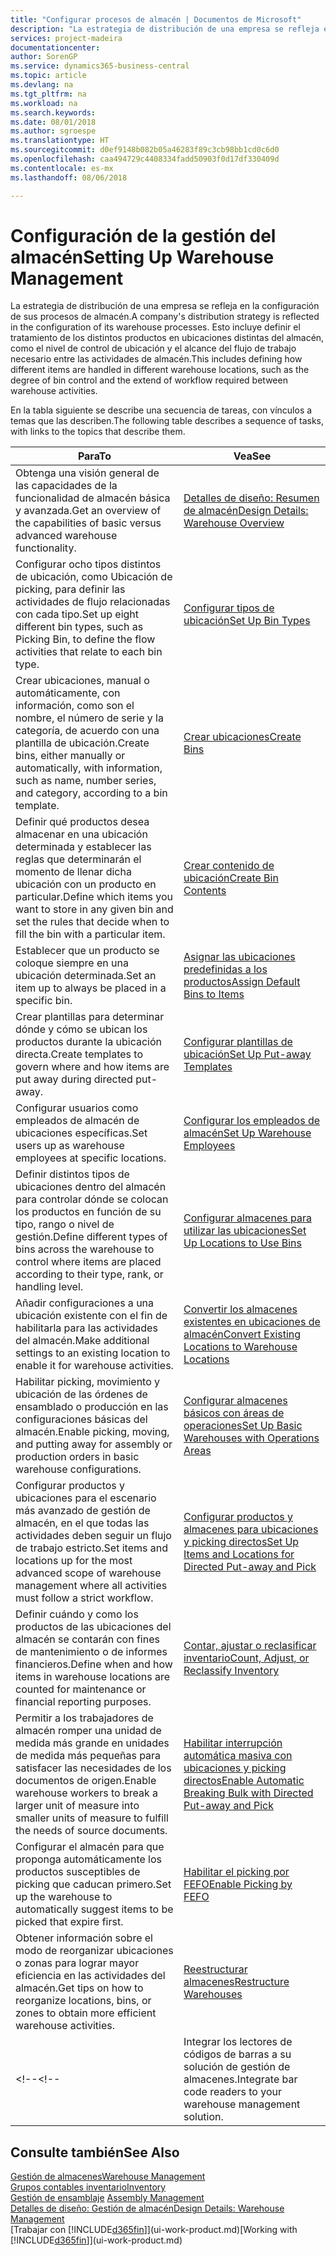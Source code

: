 ```yaml
---
title: "Configurar procesos de almacén | Documentos de Microsoft"
description: "La estrategia de distribución de una empresa se refleja en la configuración de sus procesos de almacén. Esto incluye definir el tratamiento de los distintos productos en ubicaciones distintas del almacén, como el nivel de control de ubicación y el alcance del flujo de trabajo necesario entre las actividades de almacén."
services: project-madeira
documentationcenter: 
author: SorenGP
ms.service: dynamics365-business-central
ms.topic: article
ms.devlang: na
ms.tgt_pltfrm: na
ms.workload: na
ms.search.keywords: 
ms.date: 08/01/2018
ms.author: sgroespe
ms.translationtype: HT
ms.sourcegitcommit: d0ef9148b082b05a46283f89c3cb98bb1cd0c6d0
ms.openlocfilehash: caa494729c4408334fadd50903f0d17df330409d
ms.contentlocale: es-mx
ms.lasthandoff: 08/06/2018

---
```

# <a name="setting-up-warehouse-management"></a><span data-ttu-id="cfb7e-104">Configuración de la gestión del almacén</span><span class="sxs-lookup"><span data-stu-id="cfb7e-104">Setting Up Warehouse Management</span></span>
<span data-ttu-id="cfb7e-105">La estrategia de distribución de una empresa se refleja en la configuración de sus procesos de almacén.</span><span class="sxs-lookup"><span data-stu-id="cfb7e-105">A company's distribution strategy is reflected in the configuration of its warehouse processes.</span></span> <span data-ttu-id="cfb7e-106">Esto incluye definir el tratamiento de los distintos productos en ubicaciones distintas del almacén, como el nivel de control de ubicación y el alcance del flujo de trabajo necesario entre las actividades de almacén.</span><span class="sxs-lookup"><span data-stu-id="cfb7e-106">This includes defining how different items are handled in different warehouse locations, such as the degree of bin control and the extend of workflow required between warehouse activities.</span></span>  

 <span data-ttu-id="cfb7e-107">En la tabla siguiente se describe una secuencia de tareas, con vínculos a temas que las describen.</span><span class="sxs-lookup"><span data-stu-id="cfb7e-107">The following table describes a sequence of tasks, with links to the topics that describe them.</span></span>   

|<span data-ttu-id="cfb7e-108">**Para**</span><span class="sxs-lookup"><span data-stu-id="cfb7e-108">**To**</span></span>|<span data-ttu-id="cfb7e-109">**Vea**</span><span class="sxs-lookup"><span data-stu-id="cfb7e-109">**See**</span></span>|  
|------------|-------------|  
|<span data-ttu-id="cfb7e-110">Obtenga una visión general de las capacidades de la funcionalidad de almacén básica y avanzada.</span><span class="sxs-lookup"><span data-stu-id="cfb7e-110">Get an overview of the capabilities of basic versus advanced warehouse functionality.</span></span>|[<span data-ttu-id="cfb7e-111">Detalles de diseño: Resumen de almacén</span><span class="sxs-lookup"><span data-stu-id="cfb7e-111">Design Details: Warehouse Overview</span></span>](design-details-warehouse-overview.md)|  
|<span data-ttu-id="cfb7e-112">Configurar ocho tipos distintos de ubicación, como Ubicación de picking, para definir las actividades de flujo relacionadas con cada tipo.</span><span class="sxs-lookup"><span data-stu-id="cfb7e-112">Set up eight different bin types, such as Picking Bin, to define the flow activities that relate to each bin type.</span></span>|[<span data-ttu-id="cfb7e-113">Configurar tipos de ubicación</span><span class="sxs-lookup"><span data-stu-id="cfb7e-113">Set Up Bin Types</span></span>](warehouse-how-to-set-up-bin-types.md)|  
|<span data-ttu-id="cfb7e-114">Crear ubicaciones, manual o automáticamente, con información, como son el nombre, el número de serie y la categoría, de acuerdo con una plantilla de ubicación.</span><span class="sxs-lookup"><span data-stu-id="cfb7e-114">Create bins, either manually or automatically, with information, such as name, number series, and category, according to a bin template.</span></span>|[<span data-ttu-id="cfb7e-115">Crear ubicaciones</span><span class="sxs-lookup"><span data-stu-id="cfb7e-115">Create Bins</span></span>](warehouse-how-to-create-individual-bins.md)|  
|<span data-ttu-id="cfb7e-116">Definir qué productos desea almacenar en una ubicación determinada y establecer las reglas que determinarán el momento de llenar dicha ubicación con un producto en particular.</span><span class="sxs-lookup"><span data-stu-id="cfb7e-116">Define which items you want to store in any given bin and set the rules that decide when to fill the bin with a particular item.</span></span>|[<span data-ttu-id="cfb7e-117">Crear contenido de ubicación</span><span class="sxs-lookup"><span data-stu-id="cfb7e-117">Create Bin Contents</span></span>](warehouse-how-to-set-up-bin-contents.md)|  
|<span data-ttu-id="cfb7e-118">Establecer que un producto se coloque siempre en una ubicación determinada.</span><span class="sxs-lookup"><span data-stu-id="cfb7e-118">Set an item up to always be placed in a specific bin.</span></span>|[<span data-ttu-id="cfb7e-119">Asignar las ubicaciones predefinidas a los productos</span><span class="sxs-lookup"><span data-stu-id="cfb7e-119">Assign Default Bins to Items</span></span>](warehouse-how-to-assign-default-bins-to-items.md)|
|<span data-ttu-id="cfb7e-120">Crear plantillas para determinar dónde y cómo se ubican los productos durante la ubicación directa.</span><span class="sxs-lookup"><span data-stu-id="cfb7e-120">Create templates to govern where and how items are put away during directed put-away.</span></span>|[<span data-ttu-id="cfb7e-121">Configurar plantillas de ubicación</span><span class="sxs-lookup"><span data-stu-id="cfb7e-121">Set Up Put-away Templates</span></span>](warehouse-how-to-set-up-put-away-templates.md)|
|<span data-ttu-id="cfb7e-122">Configurar usuarios como empleados de almacén de ubicaciones específicas.</span><span class="sxs-lookup"><span data-stu-id="cfb7e-122">Set users up as warehouse employees at specific locations.</span></span>|[<span data-ttu-id="cfb7e-123">Configurar los empleados de almacén</span><span class="sxs-lookup"><span data-stu-id="cfb7e-123">Set Up Warehouse Employees</span></span>](warehouse-how-to-set-up-warehouse-employees.md)|
|<span data-ttu-id="cfb7e-124">Definir distintos tipos de ubicaciones dentro del almacén para controlar dónde se colocan los productos en función de su tipo, rango o nivel de gestión.</span><span class="sxs-lookup"><span data-stu-id="cfb7e-124">Define different types of bins across the warehouse to control where items are placed according to their type, rank, or handling level.</span></span>|[<span data-ttu-id="cfb7e-125">Configurar almacenes para utilizar las ubicaciones</span><span class="sxs-lookup"><span data-stu-id="cfb7e-125">Set Up Locations to Use Bins</span></span>](warehouse-how-to-set-up-locations-to-use-bins.md)|
|<span data-ttu-id="cfb7e-126">Añadir configuraciones a una ubicación existente con el fin de habilitarla para las actividades del almacén.</span><span class="sxs-lookup"><span data-stu-id="cfb7e-126">Make additional settings to an existing location to enable it for warehouse activities.</span></span>|[<span data-ttu-id="cfb7e-127">Convertir los almacenes existentes en ubicaciones de almacén</span><span class="sxs-lookup"><span data-stu-id="cfb7e-127">Convert Existing Locations to Warehouse Locations</span></span>](warehouse-how-to-convert-existing-locations-to-warehouse-locations.md)|
|<span data-ttu-id="cfb7e-128">Habilitar picking, movimiento y ubicación de las órdenes de ensamblado o producción en las configuraciones básicas del almacén.</span><span class="sxs-lookup"><span data-stu-id="cfb7e-128">Enable picking, moving, and putting away for assembly or production orders in basic warehouse configurations.</span></span>|[<span data-ttu-id="cfb7e-129">Configurar almacenes básicos con áreas de operaciones</span><span class="sxs-lookup"><span data-stu-id="cfb7e-129">Set Up Basic Warehouses with Operations Areas</span></span>](warehouse-how-to-set-up-basic-warehouses-with-operations-areas.md)|  
|<span data-ttu-id="cfb7e-130">Configurar productos y ubicaciones para el escenario más avanzado de gestión de almacén, en el que todas las actividades deben seguir un flujo de trabajo estricto.</span><span class="sxs-lookup"><span data-stu-id="cfb7e-130">Set items and locations up for the most advanced scope of warehouse management where all activities must follow a strict workflow.</span></span>|[<span data-ttu-id="cfb7e-131">Configurar productos y almacenes para ubicaciones y picking directos</span><span class="sxs-lookup"><span data-stu-id="cfb7e-131">Set Up Items and Locations for Directed Put-away and Pick</span></span>](warehouse-how-to-set-up-items-for-directed-put-away-and-pick.md)|  
|<span data-ttu-id="cfb7e-132">Definir cuándo y como los productos de las ubicaciones del almacén se contarán con fines de mantenimiento o de informes financieros.</span><span class="sxs-lookup"><span data-stu-id="cfb7e-132">Define when and how items in warehouse locations are counted for maintenance or financial reporting purposes.</span></span>|[<span data-ttu-id="cfb7e-133">Contar, ajustar o reclasificar inventario</span><span class="sxs-lookup"><span data-stu-id="cfb7e-133">Count, Adjust, or Reclassify Inventory</span></span>](inventory-how-count-adjust-reclassify.md)|
|<span data-ttu-id="cfb7e-134">Permitir a los trabajadores de almacén romper una unidad de medida más grande en unidades de medida más pequeñas para satisfacer las necesidades de los documentos de origen.</span><span class="sxs-lookup"><span data-stu-id="cfb7e-134">Enable warehouse workers to break a larger unit of measure into smaller units of measure to fulfill the needs of source documents.</span></span>|[<span data-ttu-id="cfb7e-135">Habilitar interrupción automática masiva con ubicaciones y picking directos</span><span class="sxs-lookup"><span data-stu-id="cfb7e-135">Enable Automatic Breaking Bulk with Directed Put-away and Pick</span></span>](warehouse-enable-automatic-breaking-bulk-with-directed-put-away-and-pick.md)|  
|<span data-ttu-id="cfb7e-136">Configurar el almacén para que proponga automáticamente los productos susceptibles de picking que caducan primero.</span><span class="sxs-lookup"><span data-stu-id="cfb7e-136">Set up the warehouse to automatically suggest items to be picked that expire first.</span></span>|[<span data-ttu-id="cfb7e-137">Habilitar el picking por FEFO</span><span class="sxs-lookup"><span data-stu-id="cfb7e-137">Enable Picking by FEFO</span></span>](warehouse-picking-by-fefo.md)|
|<span data-ttu-id="cfb7e-138">Obtener información sobre el modo de reorganizar ubicaciones o zonas para lograr mayor eficiencia en las actividades del almacén.</span><span class="sxs-lookup"><span data-stu-id="cfb7e-138">Get tips on how to reorganize locations, bins, or zones to obtain more efficient warehouse activities.</span></span>|[<span data-ttu-id="cfb7e-139">Reestructurar almacenes</span><span class="sxs-lookup"><span data-stu-id="cfb7e-139">Restructure Warehouses</span></span>](warehouse-how-to-restructure-warehouses.md)|
<span data-ttu-id="cfb7e-140"><!--</span><span class="sxs-lookup"><span data-stu-id="cfb7e-140"><!--</span></span> |<span data-ttu-id="cfb7e-141">Integrar los lectores de códigos de barras a su solución de gestión de almacenes.</span><span class="sxs-lookup"><span data-stu-id="cfb7e-141">Integrate bar code readers to your warehouse management solution.</span></span>|[<span data-ttu-id="cfb7e-142">Utilice el sistema de captura de datos automatizado (ADCS)</span><span class="sxs-lookup"><span data-stu-id="cfb7e-142">Use Automated Data Capture Systems (ADCS)</span></span>](warehouse-use-automated-data-capture-systems-adcs.md)| -->  

## <a name="see-also"></a><span data-ttu-id="cfb7e-143">Consulte también</span><span class="sxs-lookup"><span data-stu-id="cfb7e-143">See Also</span></span>  
[<span data-ttu-id="cfb7e-144">Gestión de almacenes</span><span class="sxs-lookup"><span data-stu-id="cfb7e-144">Warehouse Management</span></span>](warehouse-manage-warehouse.md)  
[<span data-ttu-id="cfb7e-145">Grupos contables inventario</span><span class="sxs-lookup"><span data-stu-id="cfb7e-145">Inventory</span></span>](inventory-manage-inventory.md)  
<span data-ttu-id="cfb7e-146">[Gestión de ensamblaje](assembly-assemble-items.md)  </span><span class="sxs-lookup"><span data-stu-id="cfb7e-146">[Assembly Management](assembly-assemble-items.md)  </span></span>  
[<span data-ttu-id="cfb7e-147">Detalles de diseño: Gestión de almacén</span><span class="sxs-lookup"><span data-stu-id="cfb7e-147">Design Details: Warehouse Management</span></span>](design-details-warehouse-management.md)  
<span data-ttu-id="cfb7e-148">[Trabajar con [!INCLUDE[d365fin](includes/d365fin_md.md)]](ui-work-product.md)</span><span class="sxs-lookup"><span data-stu-id="cfb7e-148">[Working with [!INCLUDE[d365fin](includes/d365fin_md.md)]](ui-work-product.md)</span></span>

